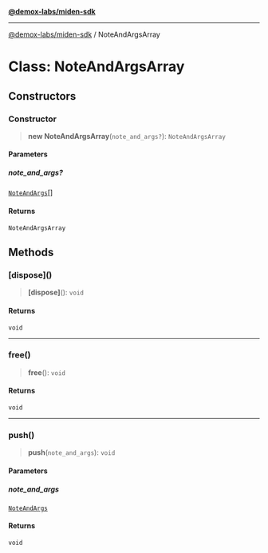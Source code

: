 [**@demox-labs/miden-sdk**](../README.md)

***

[@demox-labs/miden-sdk](../README.md) / NoteAndArgsArray

# Class: NoteAndArgsArray

## Constructors

### Constructor

> **new NoteAndArgsArray**(`note_and_args?`): `NoteAndArgsArray`

#### Parameters

##### note\_and\_args?

[`NoteAndArgs`](NoteAndArgs.md)[]

#### Returns

`NoteAndArgsArray`

## Methods

### \[dispose\]()

> **\[dispose\]**(): `void`

#### Returns

`void`

***

### free()

> **free**(): `void`

#### Returns

`void`

***

### push()

> **push**(`note_and_args`): `void`

#### Parameters

##### note\_and\_args

[`NoteAndArgs`](NoteAndArgs.md)

#### Returns

`void`
